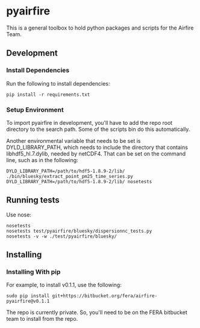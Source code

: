 # pyairfire

This is a general toolbox to hold python packages and scripts for the Airfire
Team.

## Development

### Install Dependencies

Run the following to install dependencies:

    pip install -r requirements.txt

### Setup Environment

To import pyairfire in development, you'll have to add the repo root directory
to the search path. Some of the scripts bin do this automatically.

Another environmental variable that needs to be set is DYLD_LIBRARY_PATH, which
needs to include the directory that contains libhdf5_hl.7.dylib, needed by
netCDF4.  That can be set on the command line, such as in the following:

    DYLD_LIBRARY_PATH=/path/to/hdf5-1.8.9-2/lib/ ./bin/bluesky/extract_point_pm25_time_series.py
    DYLD_LIBRARY_PATH=/path/to/hdf5-1.8.9-2/lib/ nosetests


## Running tests

Use nose:

    nosetests
    nosetests test/pyairfire/bluesky/dispersionnc_tests.py
    nosetests -v -w ./test/pyairfire/bluesky/

## Installing

### Installing With pip

For example, to install v0.1.1, use the following:

    sudo pip install git+https://bitbucket.org/fera/airfire-pyairfire@v0.1.1

The repo is currently private. So, you'll need to be on the FERA bitbucket team
to install from the repo.
